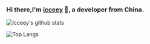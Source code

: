 ### Hi there,I'm [icceey](https://github.com/icceey) 👋, a developer from China.

![Icceey's github stats](https://github-readme-stats.vercel.app/api?username=icceey&show_icons=true&count_private=true&include_all_commits=true)

![Top Langs](https://github-readme-stats.vercel.app/api/top-langs/?username=icceey&count_private=true&hide=HTML)

<!--
**icceey/icceey** is a ✨ _special_ ✨ repository because its `README.md` (this file) appears on your GitHub profile.

Here are some ideas to get you started:

- 🔭 I’m currently working on ...
- 🌱 I’m currently learning ...
- 👯 I’m looking to collaborate on ...
- 🤔 I’m looking for help with ...
- 💬 Ask me about ...
- 📫 How to reach me: ...
- 😄 Pronouns: ...
- ⚡ Fun fact: ...
-->
